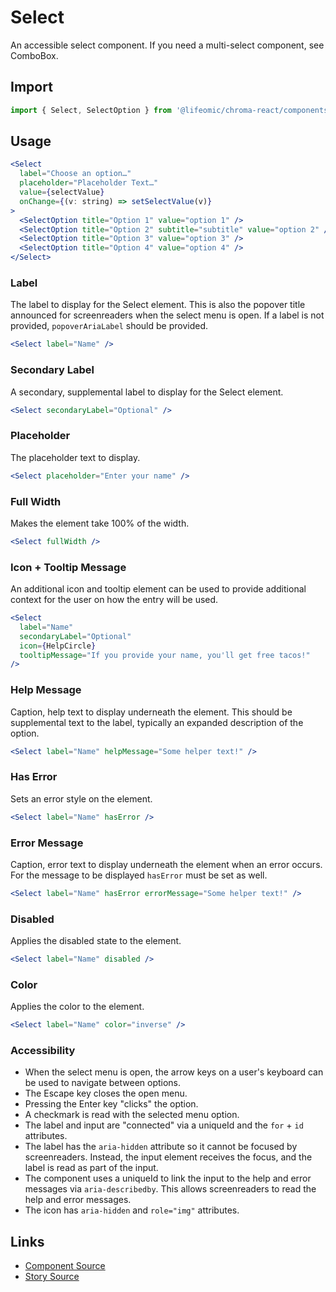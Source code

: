 # Select

An accessible select component. If you need a multi-select component, see
ComboBox.

<!-- STORY -->

## Import

```js
import { Select, SelectOption } from '@lifeomic/chroma-react/components/Select';
```

## Usage

```jsx
<Select
  label="Choose an option…"
  placeholder="Placeholder Text…"
  value={selectValue}
  onChange={(v: string) => setSelectValue(v)}
>
  <SelectOption title="Option 1" value="option 1" />
  <SelectOption title="Option 2" subtitle="subtitle" value="option 2" />
  <SelectOption title="Option 3" value="option 3" />
  <SelectOption title="Option 4" value="option 4" />
</Select>
```

### Label

The label to display for the Select element. This is also the popover title
announced for screenreaders when the select menu is open. If a label is not
provided, `popoverAriaLabel` should be provided.

```jsx
<Select label="Name" />
```

### Secondary Label

A secondary, supplemental label to display for the Select element.

```jsx
<Select secondaryLabel="Optional" />
```

### Placeholder

The placeholder text to display.

```jsx
<Select placeholder="Enter your name" />
```

### Full Width

Makes the element take 100% of the width.

```jsx
<Select fullWidth />
```

### Icon + Tooltip Message

An additional icon and tooltip element can be used to provide additional context
for the user on how the entry will be used.

```jsx
<Select
  label="Name"
  secondaryLabel="Optional"
  icon={HelpCircle}
  tooltipMessage="If you provide your name, you'll get free tacos!"
/>
```

### Help Message

Caption, help text to display underneath the element. This should be
supplemental text to the label, typically an expanded description of the option.

```jsx
<Select label="Name" helpMessage="Some helper text!" />
```

### Has Error

Sets an error style on the element.

```jsx
<Select label="Name" hasError />
```

### Error Message

Caption, error text to display underneath the element when an error occurs. For
the message to be displayed `hasError` must be set as well.

```jsx
<Select label="Name" hasError errorMessage="Some helper text!" />
```

### Disabled

Applies the disabled state to the element.

```jsx
<Select label="Name" disabled />
```

### Color

Applies the color to the element.

```jsx
<Select label="Name" color="inverse" />
```

### Accessibility

- When the select menu is open, the arrow keys on a user's keyboard can be used
  to navigate between options.
- The Escape key closes the open menu.
- Pressing the Enter key "clicks" the option.
- A checkmark is read with the selected menu option.
- The label and input are "connected" via a uniqueId and the `for` + `id`
  attributes.
- The label has the `aria-hidden` attribute so it cannot be focused by
  screenreaders. Instead, the input element receives the focus, and the label is
  read as part of the input.
- The component uses a uniqueId to link the input to the help and error messages
  via `aria-describedby`. This allows screenreaders to read the help and error
  messages.
- The icon has `aria-hidden` and `role="img"` attributes.

## Links

- [Component Source](https://github.com/lifeomic/chroma-react/blob/master/src/components/Select/Select.tsx)
- [Story Source](https://github.com/lifeomic/chroma-react/blob/master/stories/components/Select/Select.stories.tsx)
